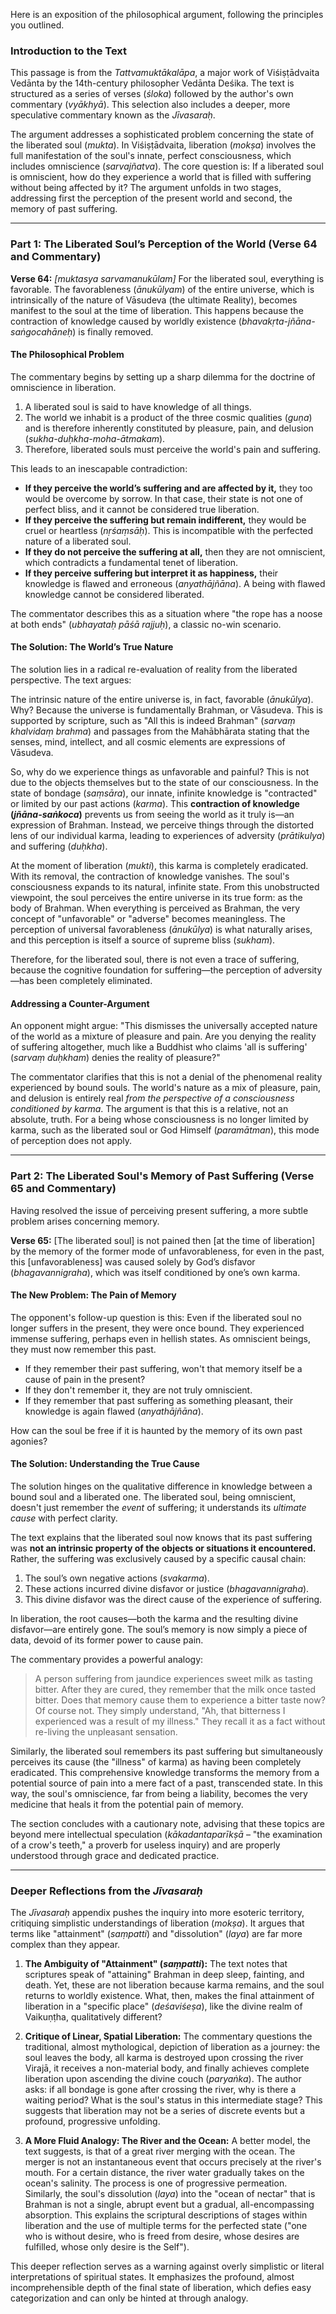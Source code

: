 Here is an exposition of the philosophical argument, following the principles you outlined.

### Introduction to the Text

This passage is from the *Tattvamuktākalāpa*, a major work of Viśiṣṭādvaita Vedānta by the 14th-century philosopher Vedānta Deśika. The text is structured as a series of verses (*śloka*) followed by the author's own commentary (*vyākhyā*). This selection also includes a deeper, more speculative commentary known as the *Jīvasaraḥ*.

The argument addresses a sophisticated problem concerning the state of the liberated soul (*mukta*). In Viśiṣṭādvaita, liberation (*mokṣa*) involves the full manifestation of the soul's innate, perfect consciousness, which includes omniscience (*sarvajñatva*). The core question is: If a liberated soul is omniscient, how do they experience a world that is filled with suffering without being affected by it? The argument unfolds in two stages, addressing first the perception of the present world and second, the memory of past suffering.

***

### Part 1: The Liberated Soul’s Perception of the World (Verse 64 and Commentary)

**Verse 64:** *[muktasya sarvamanukūlam]* For the liberated soul, everything is favorable. The favorableness (*ānukūlyam*) of the entire universe, which is intrinsically of the nature of Vāsudeva (the ultimate Reality), becomes manifest to the soul at the time of liberation. This happens because the contraction of knowledge caused by worldly existence (*bhavakṛta-jñāna-saṅgocahāneḥ*) is finally removed.

#### The Philosophical Problem

The commentary begins by setting up a sharp dilemma for the doctrine of omniscience in liberation.

1.  A liberated soul is said to have knowledge of all things.
2.  The world we inhabit is a product of the three cosmic qualities (*guṇa*) and is therefore inherently constituted by pleasure, pain, and delusion (*sukha-duḥkha-moha-ātmakam*).
3.  Therefore, liberated souls must perceive the world's pain and suffering.

This leads to an inescapable contradiction:

*   **If they perceive the world’s suffering and are affected by it,** they too would be overcome by sorrow. In that case, their state is not one of perfect bliss, and it cannot be considered true liberation.
*   **If they perceive the suffering but remain indifferent,** they would be cruel or heartless (*nṛśaṃsāḥ*). This is incompatible with the perfected nature of a liberated soul.
*   **If they do not perceive the suffering at all,** then they are not omniscient, which contradicts a fundamental tenet of liberation.
*   **If they perceive suffering but interpret it as happiness,** their knowledge is flawed and erroneous (*anyathājñāna*). A being with flawed knowledge cannot be considered liberated.

The commentator describes this as a situation where "the rope has a noose at both ends" (*ubhayataḥ pāśā rajjuḥ*), a classic no-win scenario.

#### The Solution: The World’s True Nature

The solution lies in a radical re-evaluation of reality from the liberated perspective. The text argues:

The intrinsic nature of the entire universe is, in fact, favorable (*ānukūlya*). Why? Because the universe is fundamentally Brahman, or Vāsudeva. This is supported by scripture, such as "All this is indeed Brahman" (*sarvaṃ khalvidaṃ brahma*) and passages from the Mahābhārata stating that the senses, mind, intellect, and all cosmic elements are expressions of Vāsudeva.

So, why do we experience things as unfavorable and painful? This is not due to the objects themselves but to the state of our consciousness. In the state of bondage (*saṃsāra*), our innate, infinite knowledge is "contracted" or limited by our past actions (*karma*). This **contraction of knowledge (*jñāna-saṅkoca*)** prevents us from seeing the world as it truly is—an expression of Brahman. Instead, we perceive things through the distorted lens of our individual karma, leading to experiences of adversity (*prātikulya*) and suffering (*duḥkha*).

At the moment of liberation (*mukti*), this karma is completely eradicated. With its removal, the contraction of knowledge vanishes. The soul's consciousness expands to its natural, infinite state. From this unobstructed viewpoint, the soul perceives the entire universe in its true form: as the body of Brahman. When everything is perceived as Brahman, the very concept of "unfavorable" or "adverse" becomes meaningless. The perception of universal favorableness (*ānukūlya*) is what naturally arises, and this perception is itself a source of supreme bliss (*sukham*).

Therefore, for the liberated soul, there is not even a trace of suffering, because the cognitive foundation for suffering—the perception of adversity—has been completely eliminated.

#### Addressing a Counter-Argument

An opponent might argue: "This dismisses the universally accepted nature of the world as a mixture of pleasure and pain. Are you denying the reality of suffering altogether, much like a Buddhist who claims 'all is suffering' (*sarvaṃ duḥkham*) denies the reality of pleasure?"

The commentator clarifies that this is not a denial of the phenomenal reality experienced by bound souls. The world's nature as a mix of pleasure, pain, and delusion is entirely real *from the perspective of a consciousness conditioned by karma*. The argument is that this is a relative, not an absolute, truth. For a being whose consciousness is no longer limited by karma, such as the liberated soul or God Himself (*paramātman*), this mode of perception does not apply.

***

### Part 2: The Liberated Soul's Memory of Past Suffering (Verse 65 and Commentary)

Having resolved the issue of perceiving present suffering, a more subtle problem arises concerning memory.

**Verse 65:** [The liberated soul] is not pained then [at the time of liberation] by the memory of the former mode of unfavorableness, for even in the past, this [unfavorableness] was caused solely by God’s disfavor (*bhagavannigraha*), which was itself conditioned by one’s own karma.

#### The New Problem: The Pain of Memory

The opponent's follow-up question is this: Even if the liberated soul no longer suffers in the present, they were once bound. They experienced immense suffering, perhaps even in hellish states. As omniscient beings, they must now remember this past.

*   If they remember their past suffering, won't that memory itself be a cause of pain in the present?
*   If they don't remember it, they are not truly omniscient.
*   If they remember that past suffering as something pleasant, their knowledge is again flawed (*anyathājñāna*).

How can the soul be free if it is haunted by the memory of its own past agonies?

#### The Solution: Understanding the True Cause

The solution hinges on the qualitative difference in knowledge between a bound soul and a liberated one. The liberated soul, being omniscient, doesn't just remember the *event* of suffering; it understands its *ultimate cause* with perfect clarity.

The text explains that the liberated soul now knows that its past suffering was **not an intrinsic property of the objects or situations it encountered.** Rather, the suffering was exclusively caused by a specific causal chain:
1.  The soul’s own negative actions (*svakarma*).
2.  These actions incurred divine disfavor or justice (*bhagavannigraha*).
3.  This divine disfavor was the direct cause of the experience of suffering.

In liberation, the root causes—both the karma and the resulting divine disfavor—are entirely gone. The soul’s memory is now simply a piece of data, devoid of its former power to cause pain.

The commentary provides a powerful analogy:

> A person suffering from jaundice experiences sweet milk as tasting bitter. After they are cured, they remember that the milk once tasted bitter. Does that memory cause them to experience a bitter taste now? Of course not. They simply understand, "Ah, that bitterness I experienced was a result of my illness." They recall it as a fact without re-living the unpleasant sensation.

Similarly, the liberated soul remembers its past suffering but simultaneously perceives its cause (the "illness" of karma) as having been completely eradicated. This comprehensive knowledge transforms the memory from a potential source of pain into a mere fact of a past, transcended state. In this way, the soul's omniscience, far from being a liability, becomes the very medicine that heals it from the potential pain of memory.

The section concludes with a cautionary note, advising that these topics are beyond mere intellectual speculation (*kākadantaparīkṣā* – "the examination of a crow's teeth," a proverb for useless inquiry) and are properly understood through grace and dedicated practice.

***

### Deeper Reflections from the *Jīvasaraḥ*

The *Jīvasaraḥ* appendix pushes the inquiry into more esoteric territory, critiquing simplistic understandings of liberation (*mokṣa*). It argues that terms like "attainment" (*saṃpatti*) and "dissolution" (*laya*) are far more complex than they appear.

1.  **The Ambiguity of "Attainment" (*saṃpatti*):** The text notes that scriptures speak of "attaining" Brahman in deep sleep, fainting, and death. Yet, these are not liberation because karma remains, and the soul returns to worldly existence. What, then, makes the final attainment of liberation in a "specific place" (*deśaviśeṣa*), like the divine realm of Vaikuṇṭha, qualitatively different?

2.  **Critique of Linear, Spatial Liberation:** The commentary questions the traditional, almost mythological, depiction of liberation as a journey: the soul leaves the body, all karma is destroyed upon crossing the river Virajā, it receives a non-material body, and finally achieves complete liberation upon ascending the divine couch (*paryaṅka*). The author asks: if all bondage is gone after crossing the river, why is there a waiting period? What is the soul's status in this intermediate stage? This suggests that liberation may not be a series of discrete events but a profound, progressive unfolding.

3.  **A More Fluid Analogy: The River and the Ocean:** A better model, the text suggests, is that of a great river merging with the ocean. The merger is not an instantaneous event that occurs precisely at the river's mouth. For a certain distance, the river water gradually takes on the ocean's salinity. The process is one of progressive permeation. Similarly, the soul's dissolution (*laya*) into the "ocean of nectar" that is Brahman is not a single, abrupt event but a gradual, all-encompassing absorption. This explains the scriptural descriptions of stages within liberation and the use of multiple terms for the perfected state ("one who is without desire, who is freed from desire, whose desires are fulfilled, whose only desire is the Self").

This deeper reflection serves as a warning against overly simplistic or literal interpretations of spiritual states. It emphasizes the profound, almost incomprehensible depth of the final state of liberation, which defies easy categorization and can only be hinted at through analogy.